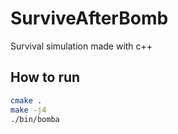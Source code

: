 # SurviveAfterBomb

Survival simulation made with c++

## How to run

```bash
cmake .
make -j4
./bin/bomba
